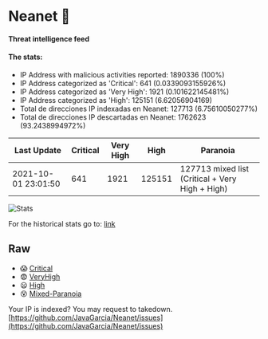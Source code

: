 # Neanet :hocho:
#### Threat intelligence feed
#### The stats:

- IP Address with malicious activities reported: 1890336 (100%)
- IP Address categorized as 'Critical':  641 (0.0339093155926%)
- IP Address categorized as 'Very High':  1921 (0.101622145481%)
- IP Address categorized as 'High':  125151 (6.62056904169)
- Total de direcciones IP indexadas en Neanet:  127713 (6.75610050277%)
- Total de direcciones IP descartadas en Neanet:  1762623 (93.2438994972%)

| Last Update | Critical | Very High | High | Paranoia |
| --- | --- | --- | --- | --- |
| 2021-10-01 23:01:50 | 641 | 1921 | 125151 | 127713 mixed list (Critical + Very High + High)|

![Stats](https://docs.google.com/spreadsheets/d/e/2PACX-1vSnaNMIXVabIpDJjufMlzH7poXnshF3mgd8Is1g9ytUEzVsP5my4Trn8f-xkoLLQ38xpL3HtmUexLo6/pubchart?oid=501124687&format=image)

For the historical stats go to: [link](/stats.csv)
## Raw
- :scream: [Critical](https://raw.githubusercontent.com/JavaGarcia/Neanet/master/blacklists/neanet_critical.txt)
- :fearful: [VeryHigh](https://raw.githubusercontent.com/JavaGarcia/Neanet/master/blacklists/neanet_veryHigh.txtt)
- :frowning: [High](https://raw.githubusercontent.com/JavaGarcia/Neanet/master/blacklists/neanet_high.txt)
- :dizzy_face: [Mixed-Paranoia](https://raw.githubusercontent.com/JavaGarcia/Neanet/master/blacklists/neanet_all.txt)


Your IP is indexed? You may request to takedown. [https://github.com/JavaGarcia/Neanet/issues](https://github.com/JavaGarcia/Neanet/issues)













































































































































































































































































































































































































































































































































































































































































































































































































































































































































































































































































































































































































































































































































































































































































































































































































































































































































































































































































































































































































































































































































































































































































































































































































































































































































































































































































































































































































































































































































































































































































































































































































































































































































































































































































































































































































































































































































































































































































































































































































































































































































































































































































































































































































































































































































































































































































































































































































































































































































































































































































































































































































































































































































































































































































































































































































































































































































































































































































































































































































































































































































































































































































































































































































































































































































































































































































































































































































































































































































































































































































































































































































































































































































































































































































































































































































































































































































































































































































































































































































































































































































































































































































































































































































































































































































































































































































































































































































































































































































































































































































































































































































































































































































































